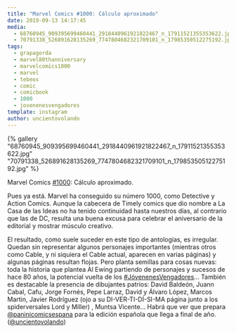 ```yaml
---
title: "Marvel Comics #1000: Cálculo aproximado"
date: 2019-09-13 14:17:45
media: 
  - 68760945_909395699460441_2918440961921822467_n_17911521355353622.jpg
  - 70791338_526891628135269_7747804682321709101_n_17985350512275192.jpg
tags: 
  - grapagorda
  - marvel80thanniversary
  - marvelcomics1000
  - marvel
  - tebeos
  - comic
  - comicbook
  - 1000
  - jovenenesvengadores
template: instagram
author: uncientovolando
---
```


{% gallery "68760945_909395699460441_2918440961921822467_n_17911521355353622.jpg" "70791338_526891628135269_7747804682321709101_n_17985350512275192.jpg" %}

Marvel Comics [#1000](/tags/1000): Cálculo aproximado.

Pues ya está. Marvel ha conseguido su número 1000, como Detective y Action Comics. Aunque la cabecera de Timely comics que dio nombre a La Casa de las Ideas no ha tenido continuidad hasta nuestros días, al contrario que las de DC, resulta una buena excusa para celebrar el aniversario de la editorial y mostrar músculo creativo.

El resultado, como suele suceder en este tipo de antologías, es irregular. Quedan sin representar algunos personajes importantes (mientras otros como Cable, y ni siquiera el Cable actual, aparecen en varias páginas) y algunas páginas resultan flojas. Pero planta semillas para cosas nuevas: toda la historia que plantea Al Ewing partiendo de personajes y sucesos de hace 80 años, la potencial vuelta de los [#JóvenenesVengadores](/tags/jovenenesvengadores)... También es destacable la presencia de dibujantes patrios: David Baldeón, Juann Cabal, Cafu, Jorge Fornés, Pepe Larraz, David y Álvaro López, Marcos Martin, Javier Rodríguez (ojo a su DI-VER-TI-DÍ-SI-MA página junto a los spiderversales Lord y Miller) , Muntsa Vicente... Habrá que ver que prepara [@paninicomicsespana](https://instagram.com/paninicomicsespana) para la edición española que llega a final de año. ([@uncientovolando](https://instagram.com/uncientovolando))
